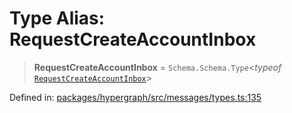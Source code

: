 # Type Alias: RequestCreateAccountInbox

> **RequestCreateAccountInbox** = `Schema.Schema.Type`\<*typeof* [`RequestCreateAccountInbox`](../variables/RequestCreateAccountInbox.md)\>

Defined in: [packages/hypergraph/src/messages/types.ts:135](https://github.com/hashirpm/hypergraph/blob/ab4ea1cdb9430798142e0d735aac9d31c2cf0ae0/packages/hypergraph/src/messages/types.ts#L135)
